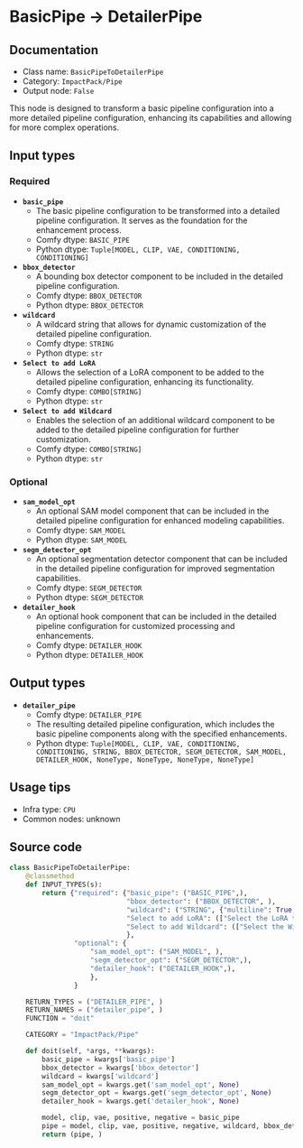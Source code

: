 # BasicPipe -> DetailerPipe
## Documentation
- Class name: `BasicPipeToDetailerPipe`
- Category: `ImpactPack/Pipe`
- Output node: `False`

This node is designed to transform a basic pipeline configuration into a more detailed pipeline configuration, enhancing its capabilities and allowing for more complex operations.
## Input types
### Required
- **`basic_pipe`**
    - The basic pipeline configuration to be transformed into a detailed pipeline configuration. It serves as the foundation for the enhancement process.
    - Comfy dtype: `BASIC_PIPE`
    - Python dtype: `Tuple[MODEL, CLIP, VAE, CONDITIONING, CONDITIONING]`
- **`bbox_detector`**
    - A bounding box detector component to be included in the detailed pipeline configuration.
    - Comfy dtype: `BBOX_DETECTOR`
    - Python dtype: `BBOX_DETECTOR`
- **`wildcard`**
    - A wildcard string that allows for dynamic customization of the detailed pipeline configuration.
    - Comfy dtype: `STRING`
    - Python dtype: `str`
- **`Select to add LoRA`**
    - Allows the selection of a LoRA component to be added to the detailed pipeline configuration, enhancing its functionality.
    - Comfy dtype: `COMBO[STRING]`
    - Python dtype: `str`
- **`Select to add Wildcard`**
    - Enables the selection of an additional wildcard component to be added to the detailed pipeline configuration for further customization.
    - Comfy dtype: `COMBO[STRING]`
    - Python dtype: `str`
### Optional
- **`sam_model_opt`**
    - An optional SAM model component that can be included in the detailed pipeline configuration for enhanced modeling capabilities.
    - Comfy dtype: `SAM_MODEL`
    - Python dtype: `SAM_MODEL`
- **`segm_detector_opt`**
    - An optional segmentation detector component that can be included in the detailed pipeline configuration for improved segmentation capabilities.
    - Comfy dtype: `SEGM_DETECTOR`
    - Python dtype: `SEGM_DETECTOR`
- **`detailer_hook`**
    - An optional hook component that can be included in the detailed pipeline configuration for customized processing and enhancements.
    - Comfy dtype: `DETAILER_HOOK`
    - Python dtype: `DETAILER_HOOK`
## Output types
- **`detailer_pipe`**
    - Comfy dtype: `DETAILER_PIPE`
    - The resulting detailed pipeline configuration, which includes the basic pipeline components along with the specified enhancements.
    - Python dtype: `Tuple[MODEL, CLIP, VAE, CONDITIONING, CONDITIONING, STRING, BBOX_DETECTOR, SEGM_DETECTOR, SAM_MODEL, DETAILER_HOOK, NoneType, NoneType, NoneType, NoneType]`
## Usage tips
- Infra type: `CPU`
- Common nodes: unknown


## Source code
```python
class BasicPipeToDetailerPipe:
    @classmethod
    def INPUT_TYPES(s):
        return {"required": {"basic_pipe": ("BASIC_PIPE",),
                             "bbox_detector": ("BBOX_DETECTOR", ),
                             "wildcard": ("STRING", {"multiline": True, "dynamicPrompts": False}),
                             "Select to add LoRA": (["Select the LoRA to add to the text"] + folder_paths.get_filename_list("loras"),),
                             "Select to add Wildcard": (["Select the Wildcard to add to the text"],),
                             },
                "optional": {
                    "sam_model_opt": ("SAM_MODEL", ),
                    "segm_detector_opt": ("SEGM_DETECTOR",),
                    "detailer_hook": ("DETAILER_HOOK",),
                    },
                }

    RETURN_TYPES = ("DETAILER_PIPE", )
    RETURN_NAMES = ("detailer_pipe", )
    FUNCTION = "doit"

    CATEGORY = "ImpactPack/Pipe"

    def doit(self, *args, **kwargs):
        basic_pipe = kwargs['basic_pipe']
        bbox_detector = kwargs['bbox_detector']
        wildcard = kwargs['wildcard']
        sam_model_opt = kwargs.get('sam_model_opt', None)
        segm_detector_opt = kwargs.get('segm_detector_opt', None)
        detailer_hook = kwargs.get('detailer_hook', None)

        model, clip, vae, positive, negative = basic_pipe
        pipe = model, clip, vae, positive, negative, wildcard, bbox_detector, segm_detector_opt, sam_model_opt, detailer_hook, None, None, None, None
        return (pipe, )

```
